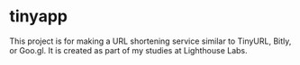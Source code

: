 # tinyapp

This project is for making a URL shortening service similar to TinyURL, Bitly, or Goo.gl. It is created as part of my studies at Lighthouse Labs. 
